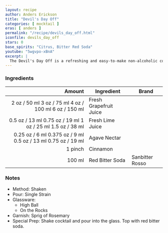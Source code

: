 ```yaml
---
layout: recipe
author: Anders Erickson
title: "Devil's Day Off"
categories: [ mocktail ]
eras: [ anders ]
permalink: "/recipe/devils_day_off.html"
iconfile: devils_day_off
stars: 0
base_spirits: "Citrus, Bitter Red Soda"
youtube: "5wgvpo-xBnA"
excerpt: |
  The Devil's Day Off is a refreshing and easy-to-make non-alcoholic cocktail created by Anders Erickson. It features a combination of grapefruit juice, lime juice, agave nectar, cinnamon, and Sanbitter soda. The drink is garnished with a sprig of rosemary.
---
```


### Ingredients

|  Amount | Ingredient             | Brand           |
| ------: | ---------------------- | --------------- |
|    <span class="onex active">2 oz / 50 ml</span> <span class="onehalfx">3 oz / 75 ml</span> <span class="twox">4 oz / 100 ml</span> <span class="threex">6 oz / 150 ml</span> | Fresh Grapefruit Juice |
|  <span class="onex active">0.5 oz / 13 ml</span> <span class="onehalfx">0.75 oz / 19 ml</span> <span class="twox">1 oz / 25 ml</span> <span class="threex">1.5 oz / 38 ml</span> | Fresh Lime Juice       |
| <span class="onex active">0.25 oz / 6 ml</span> <span class="onehalfx">0.375 oz / 9 ml</span> <span class="twox">0.5 oz / 13 ml</span> <span class="threex">0.75 oz / 19 ml</span> | Agave Nectar           |
| 1 pinch | Cinnamon               |
|  100 ml | Red Bitter Soda        | Sanbitter Rosso |

### Notes

- Method: Shaken
- Pour: Single Strain
- Glassware:
  - High Ball
  - On the Rocks
- Garnish: Sprig of Rosemary
- Special Prep: Shake cocktail and pour into the glass. Top with red bitter soda.
